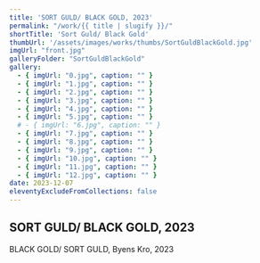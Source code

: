 ```yaml
---
title: 'SORT GULD/ BLACK GOLD, 2023'
permalink: "/work/{{ title | slugify }}/"
shortTitle: 'Sort Guld/ Black Gold'
thumbUrl: '/assets/images/works/thumbs/SortGuldBlackGold.jpg'
imgUrl: "front.jpg"
galleryFolder: "SortGuldBlackGold"
gallery:
  - { imgUrl: "0.jpg", caption: "" }
  - { imgUrl: "1.jpg", caption: "" }
  - { imgUrl: "2.jpg", caption: "" }
  - { imgUrl: "3.jpg", caption: "" }
  - { imgUrl: "4.jpg", caption: "" }
  - { imgUrl: "5.jpg", caption: "" }
  # - { imgUrl: "6.jpg", caption: "" }
  - { imgUrl: "7.jpg", caption: "" }
  - { imgUrl: "8.jpg", caption: "" }
  - { imgUrl: "9.jpg", caption: "" }
  - { imgUrl: "10.jpg", caption: "" }
  - { imgUrl: "11.jpg", caption: "" }
  - { imgUrl: "12.jpg", caption: "" }
date: 2023-12-07
eleventyExcludeFromCollections: false
---
```



<div class="Txt">
  <h2>SORT GULD/ BLACK GOLD, 2023</h2>
  <p>BLACK GOLD/ SORT GULD, Byens Kro, 2023</p>
</div>